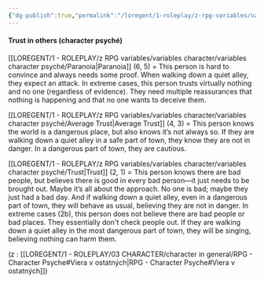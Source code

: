 ```yaml
---
{"dg-publish":true,"permalink":"/loregent/1-roleplay/z-rpg-variables/variables-character/variables-character-psyche/trust-in-others/","noteIcon":""}
---
```



#### Trust in others (character psyché)

[[LOREGENT/1 - ROLEPLAY/z RPG variables/variables character/variables character psyché/Paranoia\|Paranoia]] (6, 5) = This person is hard to convince and always needs some proof. When walking down a quiet alley, they expect an attack. In extreme cases, this person trusts virtually nothing and no one (regardless of evidence). They need multiple reassurances that nothing is happening and that no one wants to deceive them.

[[LOREGENT/1 - ROLEPLAY/z RPG variables/variables character/variables character psyché/Average Trust\|Average Trust]] (4, 3) = This person knows the world is a dangerous place, but also knows it’s not always so. If they are walking down a quiet alley in a safe part of town, they know they are not in danger. In a dangerous part of town, they are cautious.

[[LOREGENT/1 - ROLEPLAY/z RPG variables/variables character/variables character psyché/Trust\|Trust]] (2, 1) = This person knows there are bad people, but believes there is good in every bad person—it just needs to be brought out. Maybe it’s all about the approach. No one is bad; maybe they just had a bad day. And if walking down a quiet alley, even in a dangerous part of town, they will behave as usual, believing they are not in danger. In extreme cases (2b), this person does not believe there are bad people or bad places. They essentially don't check people out. If they are walking down a quiet alley in the most dangerous part of town, they will be singing, believing nothing can harm them.

(z : [[LOREGENT/1 - ROLEPLAY/03 CHARACTER/character in general/RPG - Character Psyche#Viera v ostatných\|RPG - Character Psyche#Viera v ostatných]])
